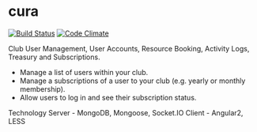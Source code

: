 # cura
[![Build Status](https://travis-ci.org/ct5845/cura.svg?branch=master)](https://travis-ci.org/ct5845/cura)
[![Code Climate](https://codeclimate.com/github/ct5845/cura/badges/gpa.svg)](https://codeclimate.com/github/ct5845/cura)

Club User Management, User Accounts, Resource Booking, Activity Logs, Treasury and Subscriptions. 

- Manage a list of users within your club.
- Manage a subscriptions of a user to your club (e.g. yearly or monthly membership).
- Allow users to log in and see their subscription status.

Technology
Server - MongoDB, Mongoose, Socket.IO
Client - Angular2, LESS
